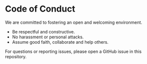 # Code of Conduct

We are committed to fostering an open and welcoming environment.

- Be respectful and constructive.
- No harassment or personal attacks.
- Assume good faith, collaborate and help others.

For questions or reporting issues, please open a GitHub issue in this repository.
